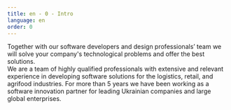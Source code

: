 ```yaml
---
title: en - 0 - Intro
language: en
order: 0
---
```

<div class="content-wrapper">
<div class="core-title">Together with our software developers and design professionals’ team we will solve your company's technological problems and offer the best solutions.</div>
<div class="core-text">We are a team of highly qualified professionals with extensive and relevant experience in developing software solutions for the logistics, retail, and agrifood industries. For more than 5 years we have been working as a software innovation partner for leading Ukrainian companies and large global enterprises.</div>
</div>